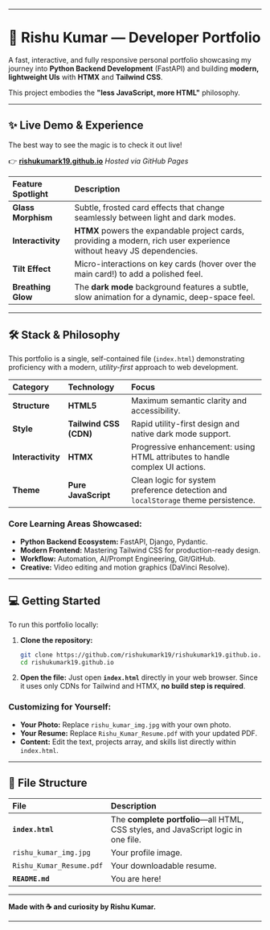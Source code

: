 
-----

# 🚀 Rishu Kumar — Developer Portfolio

A fast, interactive, and fully responsive personal portfolio showcasing my journey into **Python Backend Development** (FastAPI) and building **modern, lightweight UIs** with **HTMX** and **Tailwind CSS**.

This project embodies the **"less JavaScript, more HTML"** philosophy.

-----

## ✨ Live Demo & Experience

The best way to see the magic is to check it out live\!

👉 **[rishukumark19.github.io](https://rishukumark19.github.io)**
*Hosted via GitHub Pages*

| Feature Spotlight | Description |
| :--- | :--- |
| **Glass Morphism** | Subtle, frosted card effects that change seamlessly between light and dark modes. |
| **Interactivity** | **HTMX** powers the expandable project cards, providing a modern, rich user experience without heavy JS dependencies. |
| **Tilt Effect** | Micro-interactions on key cards (hover over the main card\!) to add a polished feel. |
| **Breathing Glow** | The **dark mode** background features a subtle, slow animation for a dynamic, deep-space feel. |

-----

## 🛠️ Stack & Philosophy

This portfolio is a single, self-contained file (`index.html`) demonstrating proficiency with a modern, *utility-first* approach to web development.

| Category | Technology | Focus |
| :--- | :--- | :--- |
| **Structure** | **HTML5** | Maximum semantic clarity and accessibility. |
| **Style** | **Tailwind CSS (CDN)** | Rapid utility-first design and native dark mode support. |
| **Interactivity** | **HTMX** | Progressive enhancement: using HTML attributes to handle complex UI actions. |
| **Theme** | **Pure JavaScript** | Clean logic for system preference detection and `localStorage` theme persistence. |

### Core Learning Areas Showcased:

  * **Python Backend Ecosystem:** FastAPI, Django, Pydantic.
  * **Modern Frontend:** Mastering Tailwind CSS for production-ready design.
  * **Workflow:** Automation, AI/Prompt Engineering, Git/GitHub.
  * **Creative:** Video editing and motion graphics (DaVinci Resolve).

-----

## 💻 Getting Started

To run this portfolio locally:

1.  **Clone the repository:**
    ```bash
    git clone https://github.com/rishukumark19/rishukumark19.github.io.git
    cd rishukumark19.github.io
    ```
2.  **Open the file:**
    Just open **`index.html`** directly in your web browser. Since it uses only CDNs for Tailwind and HTMX, **no build step is required**.

### Customizing for Yourself:

  * **Your Photo:** Replace `rishu_kumar_img.jpg` with your own photo.
  * **Your Resume:** Replace `Rishu_Kumar_Resume.pdf` with your updated PDF.
  * **Content:** Edit the text, projects array, and skills list directly within `index.html`.

-----

## 📂 File Structure

| File | Description |
| :--- | :--- |
| **`index.html`** | The **complete portfolio**—all HTML, CSS styles, and JavaScript logic in one file. |
| `rishu_kumar_img.jpg` | Your profile image. |
| `Rishu_Kumar_Resume.pdf` | Your downloadable resume. |
| **`README.md`** | You are here\! |

-----

**Made with ☕ and curiosity by Rishu Kumar.**

-----
